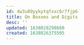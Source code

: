 ```yaml
---
id: 4w3u89yykytqfxxc6r7fjp6
title: On Boxxes and Digits
desc: ''
updated: 1638028298660
created: 1638026375505
---
```


